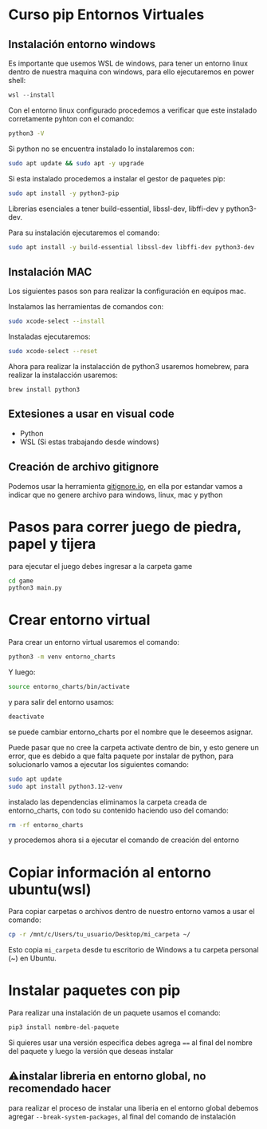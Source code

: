 # Curso pip Entornos Virtuales

## Instalación entorno windows
Es importante que usemos WSL de windows, para tener un entorno linux dentro de nuestra maquina con windows, para ello ejecutaremos en power shell:

```powershell
wsl --install
```

Con el entorno linux configurado procedemos a verificar que este instalado corretamente pyhton con el comando: 

```bash
python3 -V
```

Si python no se encuentra instalado lo instalaremos con:

```bash
sudo apt update && sudo apt -y upgrade
```

Si esta instalado procedemos a instalar el gestor de paquetes pip:

```bash
sudo apt install -y python3-pip
```

Librerias esenciales a tener build-essential, libssl-dev, libffi-dev y python3-dev. 

Para su instalación ejecutaremos el comando:

```bash
sudo apt install -y build-essential libssl-dev libffi-dev python3-dev
```
## Instalación MAC
Los siguientes pasos son para realizar la configuración en equipos mac.

Instalamos las herramientas de comandos con:

```bash
sudo xcode-select --install
```

Instaladas ejecutaremos:

```bash
sudo xcode-select --reset
```

Ahora para realizar la instalacción de python3 usaremos homebrew, para realizar la instalacción usaremos:

```brew
brew install python3
```

## Extesiones a usar en visual code
- Python
- WSL (Si estas trabajando desde windows)

## Creación de archivo gitignore

Podemos usar la herramienta [gitignore.io](https://www.toptal.com/developers/gitignore/), en ella por estandar vamos a indicar que no genere archivo para windows, linux, mac y python

# Pasos para correr juego de piedra, papel y tijera

para ejecutar el juego debes ingresar a la carpeta game

```bash
cd game
python3 main.py
```

# Crear entorno virtual

Para crear un entorno virtual usaremos el comando:

```bash
python3 -m venv entorno_charts
```

Y luego:

```bash
source entorno_charts/bin/activate
```

y para salir del entorno usamos:

```bash
deactivate
```

se puede cambiar entorno_charts por el nombre que le deseemos asignar.

Puede pasar que no cree la carpeta activate dentro de bin, y esto genere un error, que es debido a que falta paquete por instalar de python, para solucionarlo vamos a ejecutar los siguientes comando:

```bash
sudo apt update
sudo apt install python3.12-venv
```
instalado las dependencias eliminamos la carpeta creada de entorno_charts, con todo su contenido haciendo uso del comando:

```bash
rm -rf entorno_charts
```

y procedemos ahora si a ejecutar el comando de creación del entorno

# Copiar información al entorno ubuntu(wsl)

Para copiar carpetas o archivos dentro de nuestro entorno vamos a usar el comando:

```bash
cp -r /mnt/c/Users/tu_usuario/Desktop/mi_carpeta ~/
```
Esto copia `mi_carpeta` desde tu escritorio de Windows a tu carpeta personal (~) en Ubuntu.

# Instalar paquetes con pip

Para realizar una instalación de un paquete usamos el comando:
```bash
pip3 install nombre-del-paquete
```

Si quieres usar una versión especifica debes agrega `==` al final del nombre del paquete y luego la versión que deseas instalar

## ⚠️instalar libreria en entorno global, no recomendado hacer

para realizar el proceso de instalar una liberia en el entorno global debemos agregar `--break-system-packages`, al final del comando de instalación